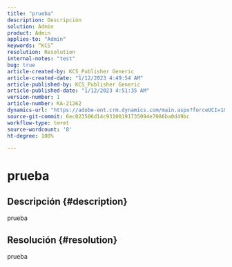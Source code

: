 ```yaml
---
title: "prueba"
description: Descripción
solution: Admin
product: Admin
applies-to: "Admin"
keywords: “KCS”
resolution: Resolution
internal-notes: "test"
bug: true
article-created-by: KCS_Publisher Generic
article-created-date: "1/12/2023 4:49:54 AM"
article-published-by: KCS_Publisher Generic
article-published-date: "1/12/2023 4:51:35 AM"
version-number: 1
article-number: KA-21262
dynamics-url: "https://adobe-ent.crm.dynamics.com/main.aspx?forceUCI=1&pagetype=entityrecord&etn=knowledgearticle&id=9cf1c88d-3492-ed11-aad1-6045bd006c82"
source-git-commit: 6ec023506d14c93100191735094e7086ba0d49bc
workflow-type: tm+mt
source-wordcount: '8'
ht-degree: 100%

---
```


# prueba

## Descripción {#description}

prueba

## Resolución {#resolution}


prueba
